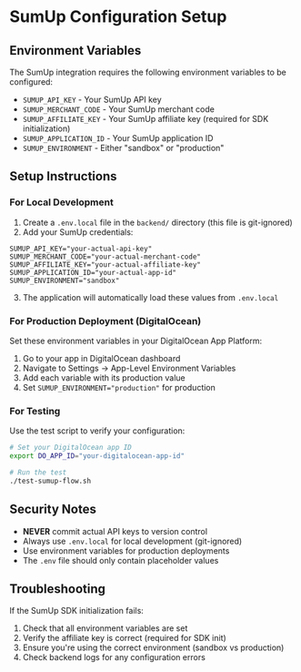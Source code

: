 # SumUp Configuration Setup

## Environment Variables

The SumUp integration requires the following environment variables to be configured:

- `SUMUP_API_KEY` - Your SumUp API key
- `SUMUP_MERCHANT_CODE` - Your SumUp merchant code
- `SUMUP_AFFILIATE_KEY` - Your SumUp affiliate key (required for SDK initialization)
- `SUMUP_APPLICATION_ID` - Your SumUp application ID
- `SUMUP_ENVIRONMENT` - Either "sandbox" or "production"

## Setup Instructions

### For Local Development

1. Create a `.env.local` file in the `backend/` directory (this file is git-ignored)
2. Add your SumUp credentials:

```env
SUMUP_API_KEY="your-actual-api-key"
SUMUP_MERCHANT_CODE="your-actual-merchant-code"
SUMUP_AFFILIATE_KEY="your-actual-affiliate-key"
SUMUP_APPLICATION_ID="your-actual-app-id"
SUMUP_ENVIRONMENT="sandbox"
```

3. The application will automatically load these values from `.env.local`

### For Production Deployment (DigitalOcean)

Set these environment variables in your DigitalOcean App Platform:

1. Go to your app in DigitalOcean dashboard
2. Navigate to Settings → App-Level Environment Variables
3. Add each variable with its production value
4. Set `SUMUP_ENVIRONMENT="production"` for production

### For Testing

Use the test script to verify your configuration:

```bash
# Set your DigitalOcean app ID
export DO_APP_ID="your-digitalocean-app-id"

# Run the test
./test-sumup-flow.sh
```

## Security Notes

- **NEVER** commit actual API keys to version control
- Always use `.env.local` for local development (git-ignored)
- Use environment variables for production deployments
- The `.env` file should only contain placeholder values

## Troubleshooting

If the SumUp SDK initialization fails:

1. Check that all environment variables are set
2. Verify the affiliate key is correct (required for SDK init)
3. Ensure you're using the correct environment (sandbox vs production)
4. Check backend logs for any configuration errors